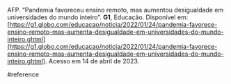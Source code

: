 AFP. “Pandemia favoreceu ensino remoto, mas aumentou desigualdade em universidades do mundo inteiro”. **G1**, Educação. Disponível em: [https://g1.globo.com/educacao/noticia/2022/01/24/pandemia-favorece-ensino-remoto-mas-aumenta-desigualdade-em-universidades-do-mundo-inteiro.ghtml](https://g1.globo.com/educacao/noticia/2022/01/24/pandemia-favorece-ensino-remoto-mas-aumenta-desigualdade-em-universidades-do-mundo-inteiro.ghtml). Acesso em 14 de abril de 2023.

#reference